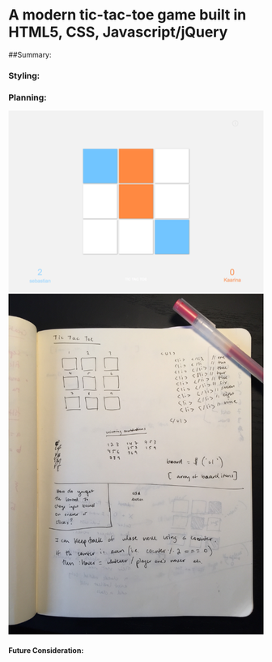# A modern tic-tac-toe game built in HTML5, CSS, Javascript/jQuery

##Summary:



### Styling:


### Planning:

![Tic-tac-toe mockup](https://github.com/sepowitz/tic-tac-toe/blob/gh-pages/tic-mockup.png)
![Tic-tac-toe sketch](https://github.com/sepowitz/tic-tac-toe/blob/gh-pages/tic-sketch-1.jpg)

#### Future Consideration:

